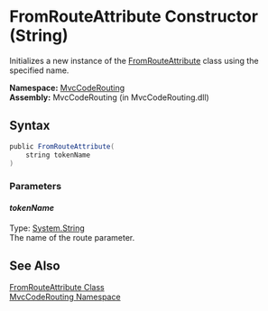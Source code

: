 FromRouteAttribute Constructor (String)
=======================================
Initializes a new instance of the [FromRouteAttribute][1] class using the specified name.

**Namespace:** [MvcCodeRouting][2]  
**Assembly:** MvcCodeRouting (in MvcCodeRouting.dll)

Syntax
------

```csharp
public FromRouteAttribute(
	string tokenName
)
```

### Parameters

#### *tokenName*
Type: [System.String][3]  
The name of the route parameter.


See Also
--------
[FromRouteAttribute Class][1]  
[MvcCodeRouting Namespace][2]  

[1]: README.md
[2]: ../README.md
[3]: http://msdn.microsoft.com/en-us/library/s1wwdcbf